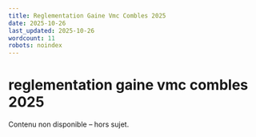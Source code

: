 ```yaml
---
title: Reglementation Gaine Vmc Combles 2025
date: 2025-10-26
last_updated: 2025-10-26
wordcount: 11
robots: noindex
---
```


# reglementation gaine vmc combles 2025

Contenu non disponible – hors sujet.